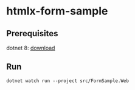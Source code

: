 # htmlx-form-sample

## Prerequisites

dotnet 8: [download](https://dotnet.microsoft.com/en-us/download/dotnet/8.0)

## Run

`dotnet watch run --project src/FormSample.Web`
